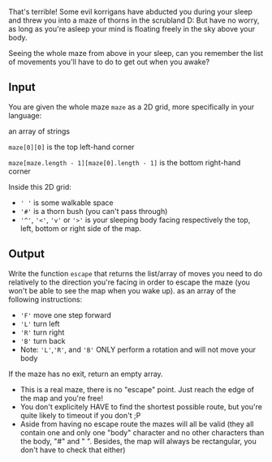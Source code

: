 That's terrible! Some evil korrigans have abducted you during your sleep and threw you into a maze of thorns in the scrubland D:
But have no worry, as long as you're asleep your mind is floating freely in the sky above your body.

Seeing the whole maze from above in your sleep, can you remember the list of movements you'll have to do to get out when you awake?

## Input
You are given the whole maze `maze` as a 2D grid, more specifically in your language:

an array of strings

`maze[0][0]` is the top left-hand corner

`maze[maze.length - 1][maze[0].length - 1]` is the bottom right-hand corner

Inside this 2D grid:

- `' '` is some walkable space
- `'#'` is a thorn bush (you can't pass through)
- `'^'`, `'<'`, `'v'` or `'>'` is your sleeping body facing respectively the top, left, bottom or right side of the map.

## Output
Write the function `escape` that returns the list/array of moves you need to do relatively to the direction you're facing in order to escape the maze (you won't be able to see the map when you wake up). as an array of the following instructions:

- `'F'` move one step forward
- `'L'` turn left
- `'R'` turn right
- `'B'` turn back
- Note: `'L'`,`'R'`, and `'B'` ONLY perform a rotation and will not move your body

If the maze has no exit, return an empty array.

- This is a real maze, there is no "escape" point. Just reach the edge of the map and you're free!
- You don't explicitely HAVE to find the shortest possible route, but you're quite likely to timeout if you don't ;P
- Aside from having no escape route the mazes will all be valid (they all contain one and only one "body" character and no other characters than the body, "#" and " ". Besides, the map will always be rectangular, you don't have to check that either)